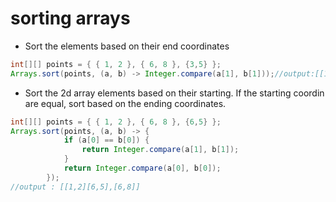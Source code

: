 # sorting arrays

* Sort the elements based on their end coordinates
```java
int[][] points = { { 1, 2 }, { 6, 8 }, {3,5} };
Arrays.sort(points, (a, b) -> Integer.compare(a[1], b[1]));//output:[[1,2],[3,5],[6,8]]
```

* Sort the 2d array elements based on their starting. If the starting coordin are equal, sort based on the ending coordinates.
```java
int[][] points = { { 1, 2 }, { 6, 8 }, {6,5} };
Arrays.sort(points, (a, b) -> {
            if (a[0] == b[0]) {
                return Integer.compare(a[1], b[1]);
            }
            return Integer.compare(a[0], b[0]);
        });
//output : [[1,2][6,5],[6,8]]
```
